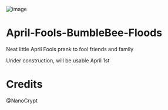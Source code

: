 ![image](https://user-images.githubusercontent.com/102105216/159921606-1cad472f-9382-47e7-a20c-7b55fdab12a4.png)


# April-Fools-BumbleBee-Floods
Neat little April Fools prank to fool friends and family

Under construction, will be usable April 1st

# Credits
@NanoCrypt
